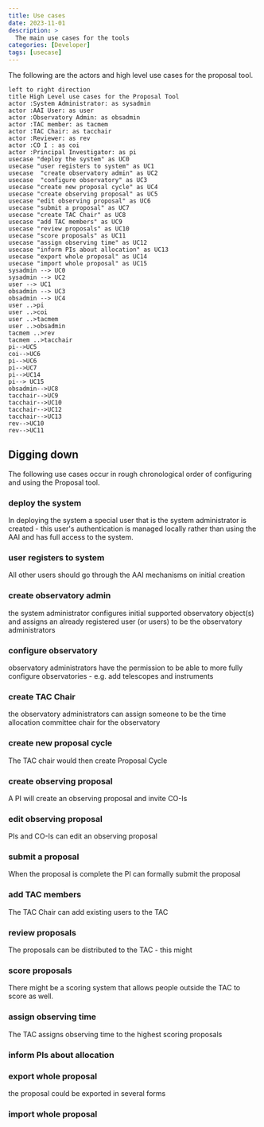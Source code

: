 ```yaml
---
title: Use cases
date: 2023-11-01
description: >
  The main use cases for the tools
categories: [Developer]
tags: [usecase]
---
```


The following are the actors and high level use cases for the proposal tool.

```plantuml
left to right direction
title High Level use cases for the Proposal Tool
actor :System Administrator: as sysadmin
actor :AAI User: as user
actor :Observatory Admin: as obsadmin
actor :TAC member: as tacmem
actor :TAC Chair: as tacchair
actor :Reviewer: as rev
actor :CO I : as coi
actor :Principal Investigator: as pi
usecase "deploy the system" as UC0
usecase "user registers to system" as UC1
usecase  "create observatory admin" as UC2
usecase  "configure observatory" as UC3
usecase "create new proposal cycle" as UC4
usecase "create observing proposal" as UC5
usecase "edit observing proposal" as UC6
usecase "submit a proposal" as UC7
usecase "create TAC Chair" as UC8
usecase "add TAC members" as UC9
usecase "review proposals" as UC10
usecase "score proposals" as UC11
usecase "assign observing time" as UC12
usecase "inform PIs about allocation" as UC13
usecase "export whole proposal" as UC14
usecase "import whole proposal" as UC15
sysadmin --> UC0
sysadmin --> UC2
user --> UC1
obsadmin --> UC3
obsadmin --> UC4
user ..>pi
user ..>coi
user ..>tacmem
user ..>obsadmin
tacmem ..>rev
tacmem ..>tacchair
pi-->UC5
coi-->UC6
pi-->UC6
pi-->UC7
pi-->UC14
pi--> UC15
obsadmin-->UC8
tacchair-->UC9
tacchair-->UC10
tacchair-->UC12
tacchair-->UC13
rev-->UC10
rev-->UC11
```

## Digging down

The following use cases occur in rough chronological order of configuring and using the Proposal tool.

### deploy the system

In deploying the system a special user that is the system administrator is created - this user's authentication is managed locally
rather than using the AAI and has full access to the system.

### user registers to system
All other users should go through the AAI mechanisms on initial creation

### create observatory admin
the system administrator configures initial supported observatory object(s) and assigns an already registered user (or users)
to be the observatory administrators

### configure observatory

observatory administrators have the permission to be able to more fully configure observatories - e.g. add telescopes and instruments

### create TAC Chair

the observatory administrators can assign someone to be the time allocation committee chair for the observatory

### create new proposal cycle

The TAC  chair would then create Proposal Cycle

### create observing proposal

A PI will create an observing proposal and invite CO-Is

### edit observing proposal

PIs and CO-Is can edit an observing proposal


### submit a proposal

When the proposal is complete the PI can formally submit the proposal



### add TAC members

The TAC Chair can add existing users to the TAC

### review proposals

The proposals can be distributed to the TAC - this might

### score proposals

There might be a scoring system that allows people outside the TAC to score as well.

### assign observing time

The TAC assigns observing time to the highest scoring proposals

### inform PIs about allocation
### export whole proposal

the proposal could be exported in several forms

### import whole proposal




